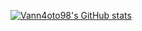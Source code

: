 [![Vann4oto98's GitHub stats](https://github-readme-stats.vercel.app/api?username=vann4oto98)](https://github.com/anuraghazra/github-readme-stats)
<!--
**vann4oto98/vann4oto98** is a ✨ _special_ ✨ repository because its `README.md` (this file) appears on your GitHub profile.

Here are some ideas to get you started:

- 🔭 I’m currently working on ...
- 🌱 I’m currently learning ...
- 👯 I’m looking to collaborate on ...
- 🤔 I’m looking for help with ...
- 💬 Ask me about ...
- 📫 How to reach me: ...
- 😄 Pronouns: ...
- ⚡ Fun fact: ...
-->
